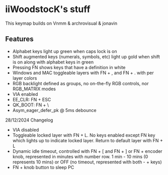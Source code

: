 # iiWoodstocK's stuff

This keymap builds on Vnmm & archrovisual & jonavin
## Features

-   Alphabet keys light up green when caps lock is on
-   Shift augmented keys (numerals, symbols, etc) light up gold when shift is on along with alphabet keys in green
-   Pressing FN shows keys that have a definition in white
-   Windows and MAC toggleable layers with FN + , and FN + . with per layer colors
-   RGB backlight defined as groups, no on-the-fly RGB controls, nor RGB_MATRIX modes
-   VIA enabled
-   EE_CLR: FN + ESC
-   QK_BOOT: FN + \
-   Asym_eager_defer_pk @ 5ms debounce

28/12/2024 Changelog
-   VIA disabled
-   Toggleable locked layer with FN + L. No keys enabled except FN key which lights up to indicate locked layer. Return to default layer with FN + L
-   Dynamic idle timeout, controlled with FN + [ and FN + ] or FN + encoder knob, represented in minutes with number row. 1 min - 10 mins (0 represents 10 mins) or OFF (no timeout, represented with both - + keys)
-   FN + knob button to sleep PC
